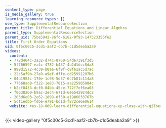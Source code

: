 ```yaml
---
content_type: page
is_media_gallery: true
learning_resource_types: []
ocw_type: SupplementalResourceSection
parent_title: Differential Equations and Linear Algebra
parent_type: SupplementalResourceSection
parent_uid: 75be5942-86fc-6182-0f93-147523356fe2
title: First Order Equations
uid: 0f5c00c5-3cd1-aaf2-cb7b-c1d5deaba2a9
videos:
  content:
  - 772d404c-3a32-d74c-8760-54d67391f3d5
  - 5f766597-ea4c-4782-b437-4b2d1dcc8da8
  - 999d1572-4c39-b0ae-6f9f-c8f61ac5d7ac
  - 22c5af9b-27e0-a9ef-dffe-cd25991207b6
  - 04a1983c-170e-1c98-5d37-6c7b81c114a8
  - 77668ad8-f322-1e83-7815-aa225905084c
  - b2cf8433-dcf0-04bb-45ce-772f7ef6ea03
  - f0638260-b9ac-2ec4-671d-6e6542924dc2
  - 203d6e03-2e62-1899-0f30-a1986033767b
  - 5cf1edbb-fdbe-e791-bd1d-f872ce6e0614
  website: res-18-009-learn-differential-equations-up-close-with-gilbert-strang-and-cleve-moler-fall-2015
---
```



{{< video-gallery "0f5c00c5-3cd1-aaf2-cb7b-c1d5deaba2a9" >}}


